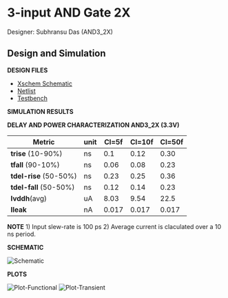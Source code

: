 # 3-input AND Gate 2X

Designer: Subhransu Das (AND3_2X)

## Design and Simulation

**DESIGN FILES**

- [Xschem Schematic](gf180mcu_osu_sc_gp9t3v3__and3_2.sch)
- [Netlist](gf180mcu_osu_sc_gp9t3v3__and3_2.spice)
- [Testbench](../../../../tb_digital/tb_and3_9t/tb_gf180mcu_osu_sc_gp9t3v3_and3_2.spice)


**SIMULATION RESULTS**

**DELAY AND POWER CHARACTERIZATION AND3_2X (3.3V)**

| Metric | unit | Cl=5f | Cl=10f | Cl=50f |
|--------|------|-------|--------|--------|
| **trise** (10-90%)| ns | 0.1 | 0.12 |  0.30 |
| **tfall** (90-10%) | ns | 0.06 | 0.08 | 0.23 |
| **tdel-rise** (50-50%) | ns | 0.23 | 0.25 | 0.36 |
| **tdel-fall** (50-50%) | ns | 0.12 | 0.14 | 0.23 |
| **Ivddh**(avg) | uA | 8.03 | 9.54 | 22.5 |
| **Ileak** | nA | 0.017 | 0.017 | 0.017 |

**NOTE** 1) Input slew-rate is 100 ps 2) Average current is claculated over a 10 ns period.


**SCHEMATIC**

![Schematic](../../../../tb_digital/tb_and3_9t/xschem-and3_2.png)


**PLOTS**

![Plot-Functional](../../../../tb_digital/tb_and3_9t/plot-functional-and3_2.png)
![Plot-Transient](../../../../tb_digital/tb_and3_9t/plot-transient-and3_2.png)

